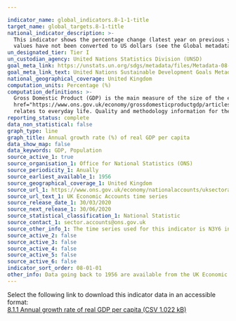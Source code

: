 ```yaml
---

indicator_name: global_indicators.8-1-1-title
target_name: global_targets.8-1-title
national_indicator_description: >-
  This indicator shows the percentage change (latest year on previous year) in Gross Domestic Product (GDP) (Average) per capita at market prices. This differs from data presented on the <a href="https://unstats.un.org/sdgs/indicators/database/" target="_blank">UN SDG database</a>, as
  values have not been converted to US dollars (see the Global metadata for more information).
un_designated_tier: Tier I
un_custodian_agency: United Nations Statistics Division (UNSD)
goal_meta_link: https://unstats.un.org/sdgs/metadata/files/Metadata-08-01-01.pdf 
goal_meta_link_text: United Nations Sustainable Development Goals Metadata (PDF 232 KB)
national_geographical_coverage: United Kingdom
computation_units: Percentage (%)
computation_definitions: >-
  Gross Domestic Product (GDP) is the main measure of the size of the economy, representing the total value of all final goods and services produced in a defined time period. The ONS has published <a
  href="https://www.ons.gov.uk/economy/grossdomesticproductgdp/articles/whatisgdp/2016-11-21" target="_blank">What is GDP?</a> and <a href="https://www.ons.gov.uk/economy/grossdomesticproductgdp/articles/gdpandme/2017-03-20" target="_blank">GDP and me</a> to explain what GDP is and how it
  relates to everyday life. Quality and methodology information for the UK GDP measure can be found <a href="https://www.ons.gov.uk/economy/grossdomesticproductgdp/methodologies/grossdomesticproductgdpqmi" target="_blank">here<a/>.
reporting_status: complete
data_non_statistical: false
graph_type: line
graph_title: Annual growth rate (%) of real GDP per capita
data_show_map: false
data_keywords: GDP, Population
source_active_1: true
source_organisation_1: Office for National Statistics (ONS)
source_periodicity_1: Anually
source_earliest_available_1: 1956
source_geographical_coverage_1: United Kingdom
source_url_1: https://www.ons.gov.uk/economy/nationalaccounts/uksectoraccounts/datasets/ukeconomicaccounts
source_url_text_1: UK Economic Accounts time series
source_release_date_1: 30/03/2020
source_next_release_1: 30/06/2020
source_statistical_classification_1: National Statistic
source_contact_1: sector.accounts@ons.gov.uk
source_other_info_1: The time series used for this indicator is N3Y6 in tab 1.1.5 (Gross domestic product at market prices, percentage change, latest year on previous year). To view earlier data you will need to unhide rows in the spreadsheet.
source_active_2: false
source_active_3: false
source_active_4: false
source_active_5: false
source_active_6: false
indicator_sort_order: 08-01-01
other_info: Data going back to 1956 are available from the UK Economic Accounts (see Sources tab). Data follows the UN specification for this indicator. This indicator has been identified in collaboration with topic experts.
---
```

Select the following link to download this indicator data in an accessible format:<br>[8.1.1 Annual growth rate of real GDP per capita (CSV 1.022 kB)](https://sustainabledevelopment-uk.github.io/sdg-data/data/8-1-1.csv)